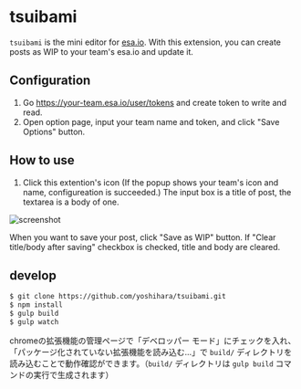 # tsuibami

`tsuibami` is the mini editor for [esa.io](https://esa.io/).
With this extension, you can create posts as WIP to your team's esa.io and update it.

## Configuration

1. Go https://your-team.esa.io/user/tokens and create token to write and read.
1. Open option page, input your team name and token, and click "Save Options" button.

## How to use

1. Click this extention's icon (If the popup shows your team's icon and name, configureation is succeeded.)
The input box is a title of post, the textarea is a body of one.

![screenshot](https://github.com/yoshihara/tsuibami/blob/master/misc/screenshot.png)

When you want to save your post, click "Save as WIP" button. If "Clear title/body after saving" checkbox is checked, title and body are cleared.

## develop

```sh
$ git clone https://github.com/yoshihara/tsuibami.git
$ npm install
$ gulp build
$ gulp watch
```

chromeの拡張機能の管理ページで「デベロッパー モード」にチェックを入れ、「パッケージ化されていない拡張機能を読み込む...」で `build/` ディレクトリを読み込むことで動作確認ができます。（`build/` ディレクトリは `gulp build` コマンドの実行で生成されます）
